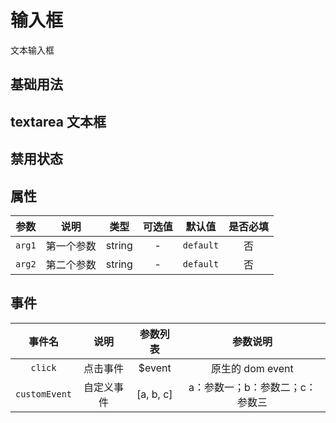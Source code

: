 <!-- 加载 demo 组件 start -->
<script setup>
import demo from './demo.vue'
import demo2 from './demo2.vue'
import demo3 from './demo3.vue'
</script>
<!-- 加载 demo 组件 end -->

<!-- 正文开始 -->

# 输入框

文本输入框

## 基础用法

<Preview comp-name="Input" demo-name="demo">
  <demo />
</Preview>

## textarea 文本框

<Preview comp-name="Input" demo-name="demo2">
  <demo2 />
</Preview>

## 禁用状态

<Preview comp-name="Input" demo-name="demo3">
  <demo3 />
</Preview>

## 属性

|  参数  |    说明    |  类型  | 可选值 |  默认值   | 是否必填 |
| :----: | :--------: | :----: | :----: | :-------: | :------: |
| `arg1` | 第一个参数 | string |   -    | `default` |    否    |
| `arg2` | 第二个参数 | string |   -    | `default` |    否    |

## 事件

|    事件名     |    说明    | 参数列表  |            参数说明             |
| :-----------: | :--------: | :-------: | :-----------------------------: |
|    `click`    |  点击事件  |  $event   |        原生的 dom event         |
| `customEvent` | 自定义事件 | [a, b, c] | a：参数一；b：参数二；c：参数三 |
